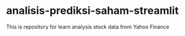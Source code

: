 # analisis-prediksi-saham-streamlit
This is repository for learn analysis stock data from Yahoo Finance
